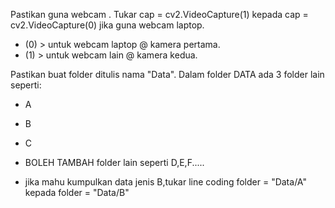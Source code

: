 Pastikan guna webcam .
Tukar cap = cv2.VideoCapture(1) kepada cap = cv2.VideoCapture(0) jika guna webcam laptop.

* (0) > untuk webcam laptop @ kamera pertama.
* (1) > untuk webcam lain @ kamera kedua.

Pastikan buat folder ditulis nama "Data".
Dalam folder DATA ada 3 folder lain seperti:

* A
* B
* C

* BOLEH TAMBAH folder lain seperti D,E,F.....
* jika mahu kumpulkan data jenis B,tukar line coding folder = "Data/A" kepada folder = "Data/B"
